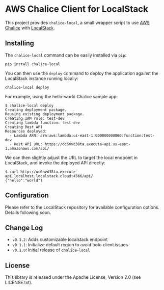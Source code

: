 # AWS Chalice Client for LocalStack

This project provides `chalice-local`, a small wrapper script to use
[AWS Chalice](https://github.com/aws/chalice) with [LocalStack](https://github.com/localstack/localstack).

## Installing

The `chalice-local` command can be easily installed via `pip`:
```
pip install chalice-local
```

You can then use the `deploy` command to deploy the application against the LocalStack instance running locally:
```
chalice-local deploy
```

For example, using the hello-world Chalice sample app:
```
$ chalice-local deploy
Creating deployment package.
Reusing existing deployment package.
Creating IAM role: test-dev
Creating lambda function: test-dev
Creating Rest API
Resources deployed:
  - Lambda ARN: arn:aws:lambda:us-east-1:000000000000:function:test-dev
  - Rest API URL: https://oc6nvd38ta.execute-api.us-east-1.amazonaws.com/api/
```

We can then slightly adjust the URL to target the local endpoint in LocalStack, and invoke the deployed API directly:

```
$ curl http://oc6nvd38ta.execute-api.localhost.localstack.cloud:4566/api/
{"hello":"world"}
```

## Configuration

Please refer to the LocalStack repository for available configuration options. Details following soon.

## Change Log

* `v0.1.2`: Adds customizable localstack endpoint
* `v0.1.1`: Initialize default region to avoid boto client issues
* `v0.1.0`: Initial release of `chalice-local`

## License

This library is released under the Apache License, Version 2.0 (see LICENSE.txt).
